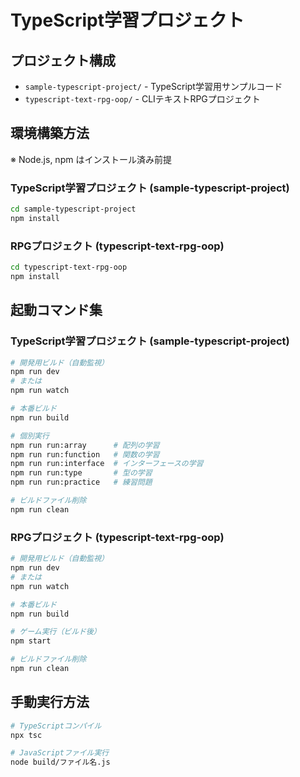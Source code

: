 # TypeScript学習プロジェクト

## プロジェクト構成
- `sample-typescript-project/` - TypeScript学習用サンプルコード
- `typescript-text-rpg-oop/` - CLIテキストRPGプロジェクト

## 環境構築方法
※ Node.js, npm はインストール済み前提

### TypeScript学習プロジェクト (sample-typescript-project)
```bash
cd sample-typescript-project
npm install
```

### RPGプロジェクト (typescript-text-rpg-oop)
```bash
cd typescript-text-rpg-oop
npm install
```

## 起動コマンド集

### TypeScript学習プロジェクト (sample-typescript-project)
```bash
# 開発用ビルド（自動監視）
npm run dev
# または
npm run watch

# 本番ビルド
npm run build

# 個別実行
npm run run:array      # 配列の学習
npm run run:function   # 関数の学習
npm run run:interface  # インターフェースの学習
npm run run:type       # 型の学習
npm run run:practice   # 練習問題

# ビルドファイル削除
npm run clean
```

### RPGプロジェクト (typescript-text-rpg-oop)
```bash
# 開発用ビルド（自動監視）
npm run dev
# または
npm run watch

# 本番ビルド
npm run build

# ゲーム実行（ビルド後）
npm start

# ビルドファイル削除
npm run clean
```

## 手動実行方法
```bash
# TypeScriptコンパイル
npx tsc

# JavaScriptファイル実行
node build/ファイル名.js
```